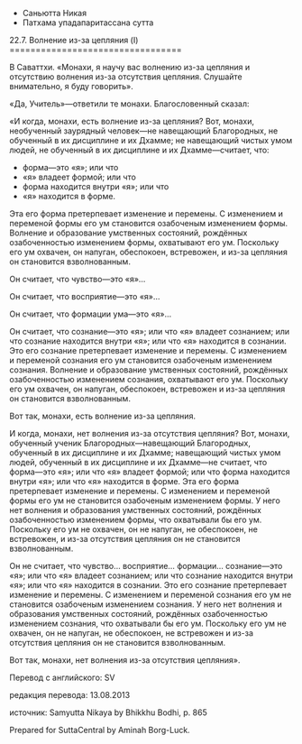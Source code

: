 









* Саньютта Никая
* Патхама упадапаритассана сутта


22\.7\. Волнение из\-за цепляния \(I\)
\=\=\=\=\=\=\=\=\=\=\=\=\=\=\=\=\=\=\=\=\=\=\=\=\=\=\=\=\=\=\=\=\=



В Саваттхи\. «Монахи, я научу вас волнению из\-за цепляния и отсутствию волнения из\-за отсутствия цепляния\. Слушайте внимательно, я буду говорить»\.


«Да, Учитель»—ответили те монахи\. Благословенный сказал:


«И когда, монахи, есть волнение из\-за цепляния? Вот, монахи, необученный заурядный человек—не навещающий Благородных, не обученный в их дисциплине и их Дхамме; не навещающий чистых умом людей, не обученный в их дисциплине и их Дхамме—считает, что:


* форма—это «я»; или что
* «я» владеет формой; или что
* форма находится внутри «я»; или что
* «я» находится в форме\.


Эта его форма претерпевает изменение и перемены\. С изменением и переменой формы его ум становится озабоченым изменением формы\. Волнение и образование умственных состояний, рождённых озабоченностью изменением формы, охватывают его ум\. Поскольку его ум охвачен, он напуган, обеспокоен, встревожен, и из\-за цепляния он становится взволнованным\.


Он считает, что чувство—это «я»…


Он считает, что восприятие—это «я»…


Он считает, что формации ума—это «я»…


Он считает, что сознание—это «я»; или что «я» владеет сознанием; или что сознание находится внутри «я»; или что «я» находится в сознании\. Это его сознание претерпевает изменение и перемены\. С изменением и переменой сознания его ум становится озабоченым изменением сознания\. Волнение и образование умственных состояний, рождённых озабоченностью изменением сознания, охватывают его ум\. Поскольку его ум охвачен, он напуган, обеспокоен, встревожен и из\-за цепляния он становится взволнованным\.


Вот так, монахи, есть волнение из\-за цепляния\.


И когда, монахи, нет волнения из\-за отсутствия цепляния? Вот, монахи, обученный ученик Благородных—навещающий Благородных, обученный в их дисциплине и их Дхамме; навещающий чистых умом людей, обученный в их дисциплине и их Дхамме—не считает, что форма—это «я»; или что «я» владеет формой; или что форма находится внутри «я»; или что «я» находится в форме\. Эта его форма претерпевает изменение и перемены\. С изменением и переменой формы его ум не становится озабоченым изменением формы\. У него нет волнения и образования умственных состояний, рождённых озабоченностью изменением формы, что охватывали бы его ум\. Поскольку его ум не охвачен, он не напуган, не обеспокоен, не встревожен, и из\-за отсутствия цепляния он не становится взволнованным\.


Он не считает, что чувство… восприятие… формации… сознание—это «я»; или что «я» владеет сознанием; или что сознание находится внутри «я»; или что «я» находится в сознании\. Это его сознание претерпевает изменение и перемены\. С изменением и переменой сознания его ум не становится озабоченым изменением сознания\. У него нет волнения и образования умственных состояний, рождённых озабоченностью изменением сознания, что охватывали бы его ум\. Поскольку его ум не охвачен, он не напуган, не обеспокоен, не встревожен и из\-за отсутствия цепляния он не становится взволнованным\.


Вот так, монахи, нет волнения из\-за отсутствия цепляния»\.



Перевод с английского: SV


редакция перевода: 13\.08\.2013


источник: Samyutta Nikaya by Bhikkhu Bodhi, p\. 865


Prepared for SuttaCentral by Aminah Borg\-Luck\.






